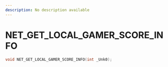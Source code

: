 ```yaml
---
description: No description available 
---
```


# NET_GET_LOCAL_GAMER_SCORE_INFO

```cpp
void NET_GET_LOCAL_GAMER_SCORE_INFO(int _Unk0);
```
